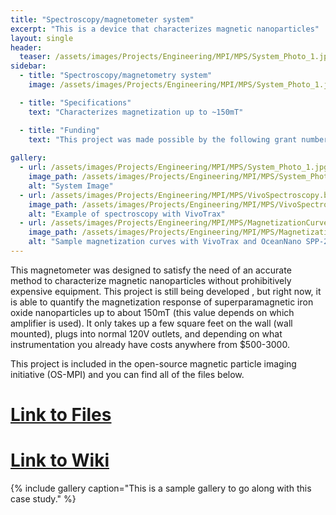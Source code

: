 ```yaml
---
title: "Spectroscopy/magnetometer system"
excerpt: "This is a device that characterizes magnetic nanoparticles"
layout: single
header:
  teaser: /assets/images/Projects/Engineering/MPI/MPS/System_Photo_1.jpg
sidebar:
  - title: "Spectroscopy/magnetometry system"
    image: /assets/images/Projects/Engineering/MPI/MPS/System_Photo_1.jpg

  - title: "Specifications"
    text: "Characterizes magnetization up to ~150mT"

  - title: "Funding"
    text: "This project was made possible by the following grant numbers: NIBIB U01EB025121 NIMH R24106053 and NSF GRFP 1122374"
    
gallery:
  - url: /assets/images/Projects/Engineering/MPI/MPS/System_Photo_1.jpg
    image_path: /assets/images/Projects/Engineering/MPI/MPS/System_Photo_1.jpg
    alt: "System Image"
  - url: /assets/images/Projects/Engineering/MPI/MPS/VivoSpectroscopy.bmp
    image_path: /assets/images/Projects/Engineering/MPI/MPS/VivoSpectroscopy.bmp
    alt: "Example of spectroscopy with VivoTrax"
  - url: /assets/images/Projects/Engineering/MPI/MPS/MagnetizationCurves.bmp
    image_path: /assets/images/Projects/Engineering/MPI/MPS/MagnetizationCurves.bmp
    alt: "Sample magnetization curves with VivoTrax and OceanNano SPP-25-25"
---
```


This magnetometer was designed to satisfy the need of an accurate method to characterize magnetic nanoparticles without prohibitively expensive equipment. This project is still being developed , but right now, it is able to quantify the magnetization response of superparamagnetic iron oxide nanoparticles up to about 150mT (this value depends on which amplifier is used). It only takes up a few square feet on the wall (wall mounted), plugs into normal 120V outlets, and depending on what instrumentation you already have costs anywhere from $500-3000. 

This project is included in the open-source magnetic particle imaging initiative (OS-MPI) and you can find all of the files below. 
 
# [Link to Files](https://github.com/OS-MPI/MPS)
# [Link to Wiki](https://github.com/OS-MPI/MPS/wiki)
{% include gallery caption="This is a sample gallery to go along with this case study." %}
